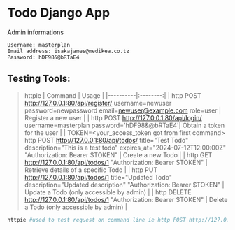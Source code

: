 # Todo Django App

Admin informations
```
Username: masterplan
Email address: isakajames@medikea.co.tz
Password: hDF98&@bRTaE4
```

## Testing Tools:
> httpie
| Command | Usage |
|----------|:--------:|
| http POST http://127.0.0.1:80/api/register/ username=newuser password=newpassword email=newuser@example.com role=user | Register a new user | 
| http POST http://127.0.0.1:80/api/login/ username=masterplan password='hDF98&@bRTaE4'| Obtain a token for the user | 
| TOKEN=<your_access_token got from first command>  http POST http://127.0.0.1:80/api/todos/ title="Test Todo" description="This is a test todo" expires_at="2024-07-12T12:00:00Z" "Authorization: Bearer $TOKEN" | Create a new Todo | 
 | http GET http://127.0.0.1:80/api/todos/1 "Authorization: Bearer $TOKEN" | Retrieve details of a specific Todo |
 | http PUT http://127.0.0.1:80/api/todos/1 title="Updated Todo" description="Updated description" "Authorization: Bearer $TOKEN" | Update a Todo (only accessible by admin) |
 | http DELETE http://127.0.0.1:80/api/todos/1 "Authorization: Bearer $TOKEN" | Delete a Todo (only accessible by admin) |



```bash
httpie #used to test request on command line ie http POST http://127.0.0.1:80/api/register/ username=newuser password=newpassword email=newuser@example.com role=user

```

